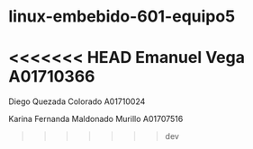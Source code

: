 # linux-embebido-601-equipo5
<<<<<<< HEAD
Emanuel Vega
A01710366
=======
Diego Quezada Colorado A01710024

Karina Fernanda Maldonado Murillo A01707516
>>>>>>> dev
